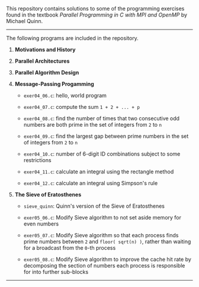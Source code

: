 
This repository contains solutions to some of the programming exercises found in
the textbook _Parallel Programming in C with MPI and OpenMP_ by Michael Quinn.

********************

The following programs are included in the repository.  

1. **Motivations and History**

2. **Parallel Architectures**

3. **Parallel Algorithm Design**

4. **Message-Passing Progamming**

	* `exer04_06.c`: hello, world program
	
    * `exer04_07.c`: compute the sum `1 + 2 + ... + p`
	
    * `exer04_08.c`: find the number of times that two consecutive odd numbers
	  are both prime in the set of integers from `2` to `n`
	  
	* `exer04_09.c`: find the largest gap between prime numbers in the set of
      integers from `2` to `n`
	  
	* `exer04_10.c`: number of 6-digit ID combinations subject to some
      restrictions
	  
	* `exer04_11.c`: calculate an integral using the rectangle method
	
	* `exer04_12.c`: calculate an integral using Simpson's rule
	
5. **The Sieve of Eratosthenes**

    * `sieve_quinn`: Quinn's version of the Sieve of Eratosthenes
	
	* `exer05_06.c`: Modify Sieve algorithm to not set aside memory for even
      numbers
	  
    * `exer05_07.c`: Modify Sieve algorithm so that each process finds prime
      numbers between `2` and `floor( sqrt(n) )`, rather than waiting for a
      broadcast from the `0`-th process
	  
    * `exer05_08.c`: Modify Sieve algorithm to improve the cache hit rate by
      decomposing the section of numbers each process is responsible for into
      further sub-blocks
	
********************
